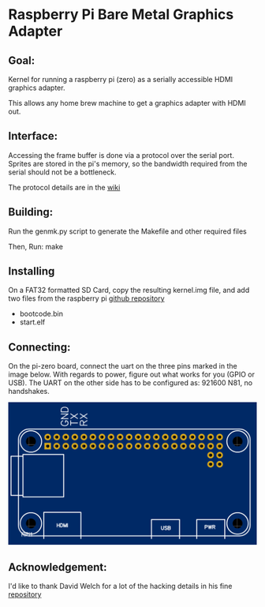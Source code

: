 # Raspberry Pi Bare Metal Graphics Adapter

## Goal:
Kernel for running a raspberry pi (zero) as a serially accessible HDMI graphics adapter.

This allows any home brew machine to get a graphics adapter with HDMI out.

## Interface:

Accessing the frame buffer is done via a protocol over the serial port.  Sprites are stored in the pi's memory, so the bandwidth required from the serial should not be a bottleneck.

The protocol details are in the [wiki](https://github.com/amirgeva/rpigpu/wiki/Protocol)

## Building:

Run the genmk.py  script to generate the Makefile and other required files

Then, Run: make

## Installing 

On a FAT32 formatted SD Card, copy the resulting kernel.img file, and add two files from the raspberry pi [github repository](https://github.com/raspberrypi/firmware/tree/master/boot)

*   bootcode.bin
*   start.elf

## Connecting:

On the pi-zero board, connect the uart on the three pins marked in the image below.  With regards to power, figure out what works for you (GPIO or USB).  The UART on the other side has to be configured as:  921600 N81, no handshakes.

![Raspberry PI Zero UART](https://raw.githubusercontent.com/amirgeva/rpigpu/master/board.png)


## Acknowledgement:

I'd like to thank David Welch for a lot of the hacking details in his fine [repository](https://github.com/dwelch67/raspberrypi-zero)
